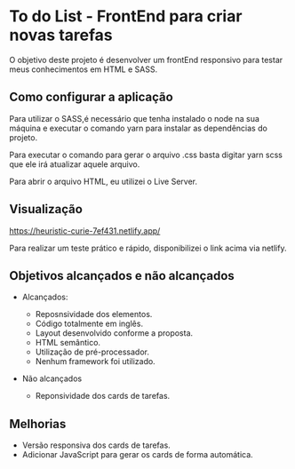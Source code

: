 # To do List - FrontEnd para criar novas tarefas

O objetivo deste projeto é desenvolver um frontEnd responsivo para testar meus conhecimentos em HTML e SASS.

## Como configurar a aplicação

Para utilizar o SASS,é necessário que tenha instalado o node na sua máquina e executar o comando yarn para instalar as dependências do projeto.

Para executar o comando para gerar o arquivo .css basta digitar yarn scss que ele irá atualizar aquele arquivo.

Para abrir o arquivo HTML, eu utilizei o Live Server.

## Visualização

https://heuristic-curie-7ef431.netlify.app/

Para realizar um teste prático e rápido, disponibilizei o link acima via netlify.


## Objetivos alcançados e não alcançados

- Alcançados:
    - Reposnsividade dos elementos.
    - Código totalmente em inglês.
    - Layout desenvolvido conforme a proposta.
    - HTML semântico.
    - Utilização de pré-processador.
    - Nenhum framework foi utilizado.

- Não alcançados
    - Reponsividade dos cards de tarefas.
    

## Melhorias

- Versão responsiva dos cards de tarefas.
- Adicionar JavaScript para gerar os cards de forma automática.

